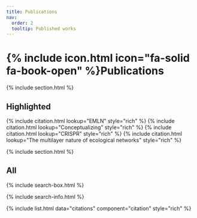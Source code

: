 ```yaml
---
title: Publications
nav:
  order: 2
  tooltip: Published works
---
```


# {% include icon.html icon="fa-solid fa-book-open" %}Publications

{% include section.html %}

## Highlighted

{% include citation.html lookup="EMLN" style="rich" %}
{% include citation.html lookup="Conceptualizing" style="rich" %}
{% include citation.html lookup="CRISPR" style="rich" %}
{% include citation.html lookup="The multilayer nature of ecological networks" style="rich" %}

{% include section.html %}

## All

{% include search-box.html %}

{% include search-info.html %}

{% include list.html data="citations" component="citation" style="rich" %}
